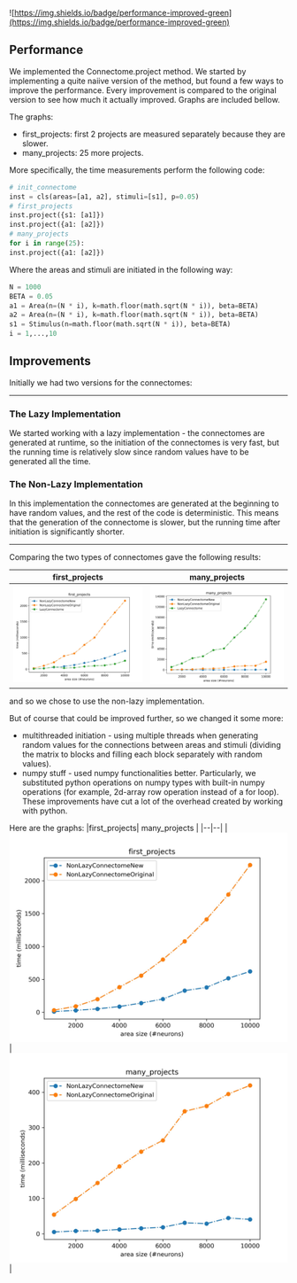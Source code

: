 
![https://img.shields.io/badge/performance-improved-green](https://img.shields.io/badge/performance-improved-green)

## Performance

We implemented the Connectome.project method.
We started by implementing a quite naiive version of the method, but found a few ways to improve the performance.
Every improvement is compared to the original version to see how much it actually improved.
Graphs are included bellow.

The graphs:
- first_projects: first 2 projects are measured separately because they are slower.
- many_projects: 25 more projects.

More specifically, the time measurements perform the following code:
```python
# init_connectome
inst = cls(areas=[a1, a2], stimuli=[s1], p=0.05) 
# first_projects 
inst.project({s1: [a1]})  
inst.project({a1: [a2]})  
# many_projects
for i in range(25):  
inst.project({a1: [a2]})
```
Where the areas and stimuli are initiated in the following way:
```python
N = 1000
BETA = 0.05
a1 = Area(n=(N * i), k=math.floor(math.sqrt(N * i)), beta=BETA)  
a2 = Area(n=(N * i), k=math.floor(math.sqrt(N * i)), beta=BETA)
s1 = Stimulus(n=math.floor(math.sqrt(N * i)), beta=BETA)
i = 1,...,10
```

## Improvements

Initially we had two versions for the connectomes:
__________________________________________________________

### The Lazy Implementation

We started working with a lazy implementation - the connectomes are generated at runtime, so the initiation of the connectomes is very fast, but the running time is relatively slow since random values have to be generated all the time.

### The Non-Lazy Implementation

In this implementation the connectomes are generated at the beginning to have random values, and the rest of the code is deterministic. This means that the generation of the connectome is slower, but the running time after initiation is significantly shorter.
___________________________________________________________

Comparing the two types of connectomes gave the following results:

|first_projects| many_projects |
|--|--|
| ![first_projects](https://github.com/Assemblies-Performance/graphs/blob/master/performance2/first_projects.JPG?raw=true) | ![many_projects](https://github.com/Assemblies-Performance/graphs/blob/master/performance2/many_projects.JPG?raw=true) |

and so we chose to use the non-lazy implementation.

But of course that could be improved further, so we changed it some more:
- multithreaded initiation - using multiple threads when generating random values for the connections between areas and stimuli (dividing the matrix to blocks and filling each block separately with random values).
- numpy stuff - used numpy functionalities better. Particularly, we substituted python operations on numpy types with built-in numpy operations (for example, 2d-array row operation instead of a for loop). These improvements have cut a lot of the overhead created by working with python.

Here are the graphs:
|first_projects| many_projects |
|--|--|
| ![first_projects](https://github.com/Assemblies-Performance/graphs/blob/master/perforamance1/first_projects.jpg?raw=true) | ![many_projects](https://github.com/Assemblies-Performance/graphs/blob/master/perforamance1/many_projects.jpg?raw=true) |
